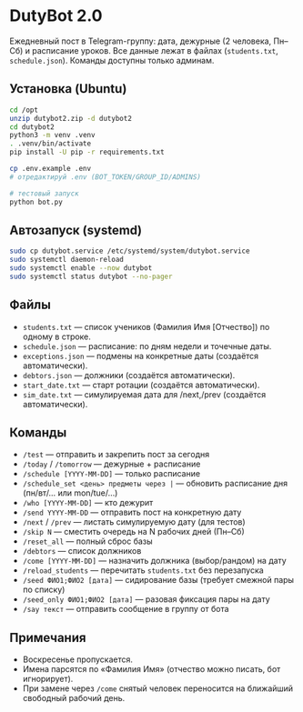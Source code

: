 # DutyBot 2.0

Ежедневный пост в Telegram-группу: дата, дежурные (2 человека, Пн–Сб) и расписание уроков.
Все данные лежат в файлах (`students.txt`, `schedule.json`). Команды доступны только админам.

## Установка (Ubuntu)
```bash
cd /opt
unzip dutybot2.zip -d dutybot2
cd dutybot2
python3 -m venv .venv
. .venv/bin/activate
pip install -U pip -r requirements.txt

cp .env.example .env
# отредактируй .env (BOT_TOKEN/GROUP_ID/ADMINS)

# тестовый запуск
python bot.py
```

## Автозапуск (systemd)
```bash
sudo cp dutybot.service /etc/systemd/system/dutybot.service
sudo systemctl daemon-reload
sudo systemctl enable --now dutybot
sudo systemctl status dutybot --no-pager
```

## Файлы
- `students.txt` — список учеников (Фамилия Имя [Отчество]) по одному в строке.
- `schedule.json` — расписание: по дням недели и точечные даты.
- `exceptions.json` — подмены на конкретные даты (создаётся автоматически).
- `debtors.json` — должники (создаётся автоматически).
- `start_date.txt` — старт ротации (создаётся автоматически).
- `sim_date.txt` — симулируемая дата для /next,/prev (создаётся автоматически).

## Команды
- `/test` — отправить и закрепить пост за сегодня
- `/today` / `/tomorrow` — дежурные + расписание
- `/schedule [YYYY-MM-DD]` — только расписание
- `/schedule_set <день> предметы через |` — обновить расписание дня (пн/вт/… или mon/tue/…)
- `/who [YYYY-MM-DD]` — кто дежурит
- `/send YYYY-MM-DD` — отправить пост на конкретную дату
- `/next` / `/prev` — листать симулируемую дату (для тестов)
- `/skip N` — сместить очередь на N рабочих дней (Пн–Сб)
- `/reset_all` — полный сброс базы
- `/debtors` — список должников
- `/come [YYYY-MM-DD]` — назначить должника (выбор/рандом) на дату
- `/reload_students` — перечитать `students.txt` без перезапуска
- `/seed ФИО1;ФИО2 [дата]` — сидирование базы (требует смежной пары по списку)
- `/seed_only ФИО1;ФИО2 [дата]` — разовая фиксация пары на дату
- `/say текст` — отправить сообщение в группу от бота

## Примечания
- Воскресенье пропускается.
- Имена парсятся по «Фамилия Имя» (отчество можно писать, бот игнорирует).
- При замене через `/come` снятый человек переносится на ближайший свободный рабочий день.
